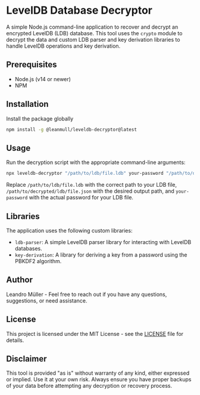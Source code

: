 # LevelDB Database Decryptor

A simple Node.js command-line application to recover and decrypt an encrypted LevelDB (LDB) database. This tool uses the `crypto` module to decrypt the data and custom LDB parser and key derivation libraries to handle LevelDB operations and key derivation.

## Prerequisites

- Node.js (v14 or newer)
- NPM

## Installation

Install the package globally

```bash
npm install -g @leanmull/leveldb-decryptor@latest
```

## Usage

Run the decryption script with the appropriate command-line arguments:

```bash
npx leveldb-decryptor "/path/to/ldb/file.ldb" your-password "/path/to/decrypted/ldb/file.json"
```

Replace `/path/to/ldb/file.ldb` with the correct path to your LDB file, `/path/to/decrypted/ldb/file.json` with the desired output path, and `your-password` with the actual password for your LDB file.

## Libraries

The application uses the following custom libraries:

- `ldb-parser`: A simple LevelDB parser library for interacting with LevelDB databases.
- `key-derivation`: A library for deriving a key from a password using the PBKDF2 algorithm.

## Author

Leandro Müller - Feel free to reach out if you have any questions, suggestions, or need assistance.

## License

This project is licensed under the MIT License - see the [LICENSE](LICENSE) file for details.

## Disclaimer

This tool is provided "as is" without warranty of any kind, either expressed or implied. Use it at your own risk. Always ensure you have proper backups of your data before attempting any decryption or recovery process.